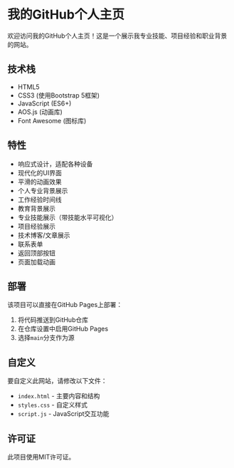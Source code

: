 # 我的GitHub个人主页

欢迎访问我的GitHub个人主页！这是一个展示我专业技能、项目经验和职业背景的网站。

## 技术栈

- HTML5
- CSS3 (使用Bootstrap 5框架)
- JavaScript (ES6+)
- AOS.js (动画库)
- Font Awesome (图标库)

## 特性

- 响应式设计，适配各种设备
- 现代化的UI界面
- 平滑的动画效果
- 个人专业背景展示
- 工作经验时间线
- 教育背景展示
- 专业技能展示（带技能水平可视化）
- 项目经验展示
- 技术博客/文章展示
- 联系表单
- 返回顶部按钮
- 页面加载动画

## 部署

该项目可以直接在GitHub Pages上部署：

1. 将代码推送到GitHub仓库
2. 在仓库设置中启用GitHub Pages
3. 选择`main`分支作为源

## 自定义

要自定义此网站，请修改以下文件：

- `index.html` - 主要内容和结构
- `styles.css` - 自定义样式
- `script.js` - JavaScript交互功能

## 许可证

此项目使用MIT许可证。